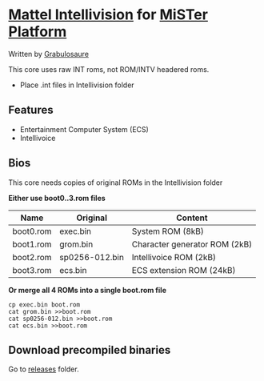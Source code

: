 
# [Mattel Intellivision](https://en.wikipedia.org/wiki/Intellivision) for [MiSTer Platform](https://github.com/MiSTer-devel/Main_MiSTer/wiki)
Written by [Grabulosaure](https://github.com/Grabulosaure)

This core uses raw INT roms, not ROM/INTV headered roms.
 * Place .int files in Intellivision folder

## Features
 * Entertainment Computer System (ECS)
 * Intellivoice
 
## Bios
This core needs copies of original ROMs in the Intellivision folder

**Either use boot0..3.rom files**

Name      | Original   | Content
----------|------------|--------------------
boot0.rom | exec.bin   | System ROM (8kB)
boot1.rom | grom.bin   | Character generator ROM (2kB)
boot2.rom | sp0256-012.bin | Intellivoice ROM (2kB)
boot3.rom | ecs.bin    | ECS extension ROM (24kB)

**Or merge all 4 ROMs into a single boot.rom file**
```
cp exec.bin boot.rom
cat grom.bin >>boot.rom
cat sp0256-012.bin >>boot.rom
cat ecs.bin >>boot.rom
```

## Download precompiled binaries
Go to [releases](https://github.com/MiSTer-devel/Intv_MiSTer/tree/master/releases) folder. 

